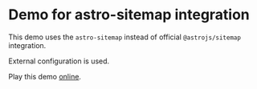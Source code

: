 # Demo for astro-sitemap integration

This demo uses the `astro-sitemap` instead of official `@astrojs/sitemap` integration.

External configuration is used.

Play this demo [online](https://stackblitz.com/fork/github/alextim/astro-lib/tree/main/examples/sitemap/advanced).
